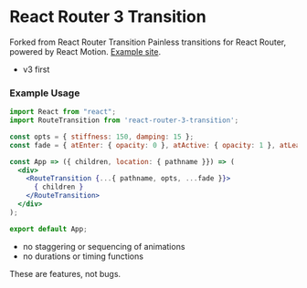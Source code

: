 # React Router  3 Transition

Forked from React Router Transition
Painless transitions for React Router, powered by React Motion. [Example site](http://maisano.github.io/react-router-transition/).

- v3 first

### Example Usage
```jsx
import React from "react";
import RouteTransition from 'react-router-3-transition';

const opts = { stiffness: 150, damping: 15 };
const fade = { atEnter: { opacity: 0 }, atActive: { opacity: 1 }, atLeave: { opacity: 0 }};

const App => ({ children, location: { pathname }}) => (
  <div>
    <RouteTransition {...{ pathname, opts, ...fade }}>
      { children }
    </RouteTransition>
  </div>
);

export default App;
```

- no staggering or sequencing of animations
- no durations or timing functions

These are features, not bugs.
